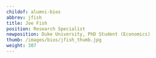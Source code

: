 ```yaml
---
childof: alumni-bios
abbrev: jfish
title: Joe Fish
position: Research Specialist
newposition: Duke University, PhD Student (Economics)
thumb: /images/bios/jfish_thumb.jpg
weight: 307
---
```

